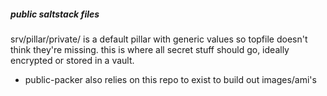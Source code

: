 ##### public saltstack files
srv/pillar/private/ is a default pillar with generic values so topfile doesn't think they're missing.
this is where all secret stuff should go, ideally encrypted or stored in a vault.
* public-packer also relies on this repo to exist to build out images/ami's
